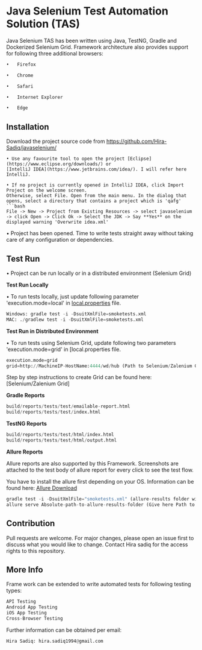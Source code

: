 # Java Selenium Test Automation Solution (TAS)


Java Selenium TAS has been written using Java, TestNG, Gradle and Dockerized Selenium Grid. 
Framework architecture also provides support for following three additional browsers:

```bash
•	Firefox

•	Chrome

•	Safari

•	Internet Explorer

•	Edge
```

## Installation

Download the project source code from https://github.com/Hira-Sadiq/javaselenium/
```
• Use any favourite tool to open the project [Eclipse](https://www.eclipse.org/downloads/) or
[IntelliJ IDEA](https://www.jetbrains.com/idea/). I will refer here IntelliJ.

• If no project is currently opened in IntelliJ IDEA, click Import Project on the welcome screen. 
Otherwise, select File. Open from the main menu. In the dialog that opens, select a directory that contains a project which is 'qafg'
```bash
File -> New -> Project from Existing Resources -> select javaselenium -> click Open -> Click Ok -> Select the JDK -> Say **Yes** on the displayed warning 'Overwrite idea.xml'
```
• Project has been opened. Time to write tests straight away without taking care of any configuration or dependencies.

## Test Run
• Project can be run locally or in a distributed environment (Selenium Grid)


**Test Run Locally**

• To run tests locally, just update following parameter 'execution.mode=local' in [local.properties](*/local.properties) file.

```python
Windows: gradle test -i -DsuitXmlFile=smoketests.xml
MAC: ./gradlew test -i -DsuitXmlFile=smoketests.xml

```

**Test Run in Distributed Environment**

• To run tests using Selenium Grid, update following two parameters 'execution.mode=grid' in [local.properties file.
```python
execution.mode=grid
grid=http://MachineIP-HostName:4444/wd/hub (Path to Selenium/Zalenium Grid)
```

Step by step instructions to create Grid can be found here: [Selenium/Zalenium Grid]

**Gradle Reports**
 
```python
build/reports/tests/test/emailable-report.html
build/reports/tests/test/index.html
```

**TestNG Reports**

```python
build/reports/tests/test/html/index.html
build/reports/tests/test/html/output.html
```

**Allure Reports**

Allure reports are also supported by this Framework.
Screenshots are attached to the test body of allure report for every click to see the test flow.

You have to install the allure first depending on your OS. Information can be found here: [Allure Download](https://docs.qameta.io/allure/)

```python
gradle test -i -DsuitXmlFile="smoketests.xml" (allure-results folder will be genrated with json files)
allure serve Absolute-path-to-allure-results-folder (Give here Path to allure-results and report will be opened in the default browser)
```

## Contribution
Pull requests are welcome. For major changes, please open an issue first to discuss what you would like to change. Contact Hira sadiq for the access rights to this repository.

## More Info

Frame work can be extended to write automated tests for following testing types:

```python
API Testing
Android App Testing
iOS App Testing
Cross-Browser Testing
```

Further information can be obtained per email: 

```python
Hira Sadiq: hira.sadiq1994@gmail.com
```




